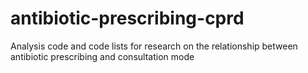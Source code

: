 # antibiotic-prescribing-cprd
Analysis code and code lists for research on the relationship between antibiotic prescribing and consultation mode
